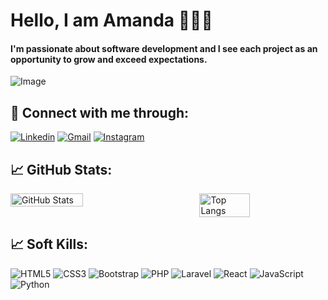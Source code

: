 
# Hello, I am Amanda 👩🏾‍💻

#### I'm passionate about software development and I see each project as an opportunity to grow and exceed expectations. 

![Image](https://i.imgur.com/zakHhV8.jpg)

## 🔗 Connect with me through:

[![Linkedin](https://img.shields.io/badge/LinkedIn-0077B5?style=for-the-badge&logo=linkedin&logoColor=white)](https://www.linkedin.com/in/amanda-moreira-36a98219a/) [![Gmail](https://img.shields.io/badge/Gmail-D14836?style=for-the-badge&logo=gmail&logoColor=white)](mailto:amandamoreirainfo@gmail.com) [![Instagram](https://img.shields.io/badge/Instagram-E4405F?style=for-the-badge&logo=instagram&logoColor=white)](https://instagram.com/mandymoreiira?igshid=YmMyMTA2M2Y=)

## 📈 GitHub Stats: 

<div style="display: flex; justify-content: space-between;">
  <img src="https://github-readme-stats.vercel.app/api?username=amandamoreirainfo&theme=dark&show_icons=true" alt="GitHub Stats" style="width: 48%;">
  <img src="https://github-readme-stats.vercel.app/api/top-langs/?username=amandamoreirainfo&layout=compact&theme=dark" alt="Top Langs" style="width: 40%;">
</div>

## 📈 Soft Kills:

  ![HTML5](https://img.shields.io/badge/HTML5-E34F26?style=for-the-badge&logo=html5&logoColor=white)
  ![CSS3](https://img.shields.io/badge/CSS3-1572B6?style=for-the-badge&logo=css3&logoColor=white)
  ![Bootstrap](https://img.shields.io/badge/Bootstrap-563D7C?style=for-the-badge&logo=bootstrap&logoColor=white)
  ![PHP](https://img.shields.io/badge/PHP-777BB4?style=for-the-badge&logo=php&logoColor=white)
  ![Laravel](https://img.shields.io/badge/Laravel-FF2D20?style=for-the-badge&logo=laravel&logoColor=white)
  ![React](https://img.shields.io/badge/React-20232A?style=for-the-badge&logo=react&logoColor=61DAFB)
  ![JavaScript](https://img.shields.io/badge/JavaScript-323330?style=for-the-badge&logo=javascript&logoColor=F7DF1E)
  ![Python](https://img.shields.io/badge/Python-3776AB?style=for-the-badge&logo=python&logoColor=white)






